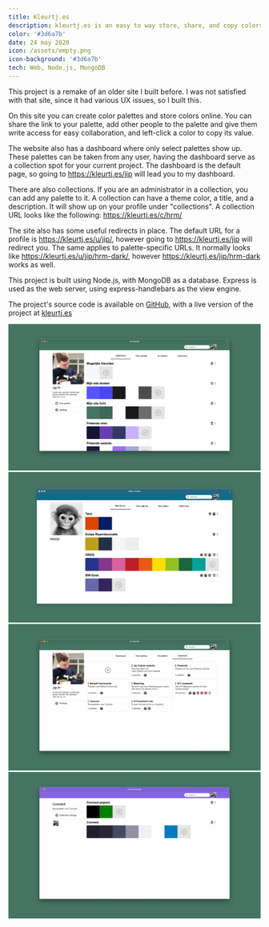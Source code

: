 ```yaml
---
title: Kleurtj.es
description: kleurtj.es is an easy to way store, share, and copy colors. It even has collaboration tools for sharing palettes!
color: '#3d6a7b'
date: 24 may 2020
icon: /assets/empty.png
icon-background: '#3d6a7b'
tech: Web, Node.js, MongoDB
---
```


This project is a remake of an older site I built before. I was not satisfied with that site, since it had various UX issues, so I built this.

On this site you can create color palettes and store colors online. You can share the link to your palette, add other people to the palette and give them write access for easy collaboration, and left-click a color to copy its value.

The website also has a dashboard where only select palettes show up. These palettes can be taken from any user, having the dashboard serve as a collection spot for your current project. The dashboard is the default page, so going to https://kleurtj.es/jip will lead you to my dashboard.

There are also collections. If you are an administrator in a collection, you can add any palette to it. A collection can have a theme color, a title, and a description. It will show up on your profile under "collections". A collection URL looks like the following: https://kleurtj.es/c/hrm/

The site also has some useful redirects in place. The default URL for a profile is https://kleurtj.es/u/jip/, however going to https://kleurtj.es/jip will redirect you. The same applies to palette-specific URLs. It normally looks like https://kleurtj.es/u/jip/hrm-dark/, however https://kleurtj.es/jip/hrm-dark works as well.

This project is built using Node.js, with MongoDB as a database. Express is used as the web server, using express-handlebars as the view engine.

The project's source code is available on [GitHub](https://github.com/jipfr/colors-new), with a live version of the project at [kleurtj.es](https://kleurtj.es/jip)

![Jip's dashboard](https://raw.githubusercontent.com/JipFr/jipfr/master/projects/kleurtjes.png)
![Marijn's dashboard](https://raw.githubusercontent.com/JipFr/jipfr/master/projects/kleurtjes-3.png)
![Jip's collections](https://raw.githubusercontent.com/JipFr/jipfr/master/projects/kleurtjes-1.png)
![Collection for the "connect" website](https://raw.githubusercontent.com/JipFr/jipfr/master/projects/kleurtjes-2.png)

